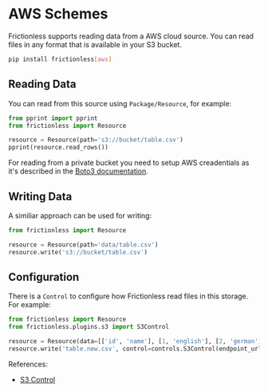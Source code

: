 # AWS Schemes

Frictionless supports reading data from a AWS cloud source. You can read files in any format that is available in your S3 bucket.

```bash tabs=CLI
pip install frictionless[aws]
```

## Reading Data

You can read from this source using `Package/Resource`, for example:

```python tabs=Python
from pprint import pprint
from frictionless import Resource

resource = Resource(path='s3://bucket/table.csv')
pprint(resource.read_rows())
```

For reading from a private bucket you need to setup AWS creadentials as it's described in the [Boto3 documentation](https://boto3.amazonaws.com/v1/documentation/api/latest/guide/credentials.html#environment-variables).

## Writing Data

A similiar approach can be used for writing:

```python tabs=Python
from frictionless import Resource

resource = Resource(path='data/table.csv')
resource.write('s3://bucket/table.csv')
```

## Configuration

There is a `Control` to configure how Frictionless read files in this storage. For example:

```python tabs=Python
from frictionless import Resource
from frictionless.plugins.s3 import S3Control

resource = Resource(data=[['id', 'name'], [1, 'english'], [2, 'german']])
resource.write('table.new.csv', control=controls.S3Control(endpoint_url='<url>'))
```

References:
- [S3 Control](../../references/schemes-reference.md#s3)
